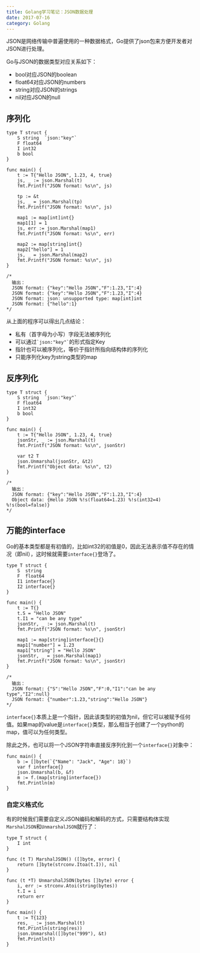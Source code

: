 ```yaml
---
title: Golang学习笔记：JSON数据处理
date: 2017-07-16
category: Golang
---
```


JSON是网络传输中普遍使用的一种数据格式，Go提供了json包来方便开发者对JSON进行处理。

Go与JSON的数据类型对应关系如下：

* bool对应JSON的boolean
* float64对应JSON的numbers
* string对应JSON的strings
* nil对应JSON的null

## 序列化

```
type T struct {
    S string  `json:"key"`
    F float64
    I int32
    b bool
}

func main() {
    t := T{"Hello JSON", 1.23, 4, true}
    js, _ := json.Marshal(t)
    fmt.Printf("JSON format: %s\n", js)

    tp := &t
    js, _ = json.Marshal(tp)
    fmt.Printf("JSON format: %s\n", js)
    
    map1 := map[int]int{}
    map1[1] = 1
    js, err := json.Marshal(map1)
    fmt.Printf("JSON format: %s\n", err)
    
    map2 := map[string]int{}
    map2["hello"] = 1
    js, _ = json.Marshal(map2)
    fmt.Printf("JSON format: %s\n", js)
}

/*
  输出：
  JSON format: {"key":"Hello JSON","F":1.23,"I":4}
  JSON format: {"key":"Hello JSON","F":1.23,"I":4}
  JSON format: json: unsupported type: map[int]int
  JSON format: {"hello":1}
*/
```

从上面的程序可以得出几点结论：

* 私有（首字母为小写）字段无法被序列化
* 可以通过`` `json:"key"` ``的形式指定Key
* 指针也可以被序列化，等价于指针所指向结构体的序列化
* 只能序列化key为string类型的map

## 反序列化

```
type T struct {
    S string  `json:"key"`
    F float64
    I int32
    b bool
}

func main() {
    t := T{"Hello JSON", 1.23, 4, true}
    jsonStr, _ := json.Marshal(t)
    fmt.Printf("JSON format: %s\n", jsonStr)

    var t2 T
    json.Unmarshal(jsonStr, &t2)
    fmt.Printf("Object data: %s\n", t2)
}

/*
  输出：
  JSON format: {"key":"Hello JSON","F":1.23,"I":4}
  Object data: {Hello JSON %!s(float64=1.23) %!s(int32=4) %!s(bool=false)}
*/
```

## 万能的interface

Go的基本类型都是有初值的，比如int32的初值是0，因此无法表示值不存在的情况（即nil），这时候就需要`interface{}`登场了。

```
type T struct {
    S  string
    F  float64
    I1 interface{}
    I2 interface{}
}

func main() {
    t := T{}
    t.S = "Hello JSON"
    t.I1 = "can be any type"
    jsonStr, _ := json.Marshal(t)
    fmt.Printf("JSON format: %s\n", jsonStr)

    map1 := map[string]interface{}{}
    map1["number"] = 1.23
    map1["string"] = "Hello JSON"
    jsonStr, _ = json.Marshal(map1)
    fmt.Printf("JSON format: %s\n", jsonStr)
}

/*
  输出：
  JSON format: {"S":"Hello JSON","F":0,"I1":"can be any type","I2":null}
  JSON format: {"number":1.23,"string":"Hello JSON"}
*/
```

`interface{}`本质上是一个指针，因此该类型的初值为nil，但它可以被赋予任何值。如果map的value是`interface{}`类型，那么相当于创建了一个python的map，值可以为任何类型。

除此之外，也可以将一个JSON字符串直接反序列化到一个`interface{}`对象中：

```
func main() {
    b := []byte(`{"Name": "Jack", "Age": 18}`)
    var f interface{}
    json.Unmarshal(b, &f)
    m := f.(map[string]interface{})
    fmt.Println(m)
}
```

### 自定义格式化

有的时候我们需要自定义JSON编码和解码的方式，只需要结构体实现`MarshalJSON`和`UnmarshalJSON`就行了：

```
type T struct {
    I int
}

func (t T) MarshalJSON() ([]byte, error) {
    return []byte(strconv.Itoa(t.I)), nil
}

func (t *T) UnmarshalJSON(bytes []byte) error {
    i, err := strconv.Atoi(string(bytes))
    t.I = i
    return err
}

func main() {
    t := T{123}
    res, _ := json.Marshal(t)
    fmt.Println(string(res))
    json.Unmarshal([]byte("999"), &t)
    fmt.Println(t)
}
```